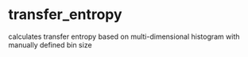 # transfer_entropy
calculates transfer entropy based on multi-dimensional histogram with manually defined bin size
